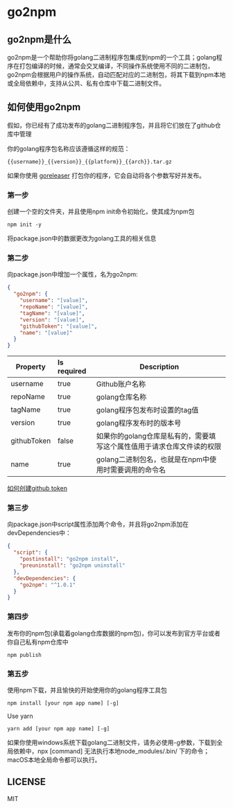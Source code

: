 # go2npm

## go2npm是什么

go2npm是一个帮助你将golang二进制程序包集成到npm的一个工具；golang程序在打包编译的时候，通常会交叉编译，不同操作系统使用不同的二进制包，go2npm会根据用户的操作系统，自动匹配对应的二进制包，将其下载到npm本地或全局依赖中，支持从公共、私有仓库中下载二进制文件。

## 如何使用go2npm

假如，你已经有了成功发布的golang二进制程序包，并且将它们放在了github仓库中管理

你的golang程序包名称应该遵循这样的规范：
```text
{{username}}_{{version}}_{{platform}}_{{arch}}.tar.gz
```

如果你使用 [goreleaser](https://github.com/goreleaser) 打包你的程序，它会自动将各个参数写好并发布。

### 第一步

创建一个空的文件夹，并且使用npm init命令初始化，使其成为npm包

```shell
npm init -y
```
将package.json中的数据更改为golang工具的相关信息

### 第二步

向package.json中增加一个属性，名为go2npm:
```json
{
  "go2npm": {
    "username": "[value]",
    "repoName": "[value]",
    "tagName": "[value]",
    "version": "[value]",
    "githubToken": "[value]",
    "name": "[value]"
  }
}
```

| Property    | Is required | Description                                                  |
| ----------- | :---------- | ------------------------------------------------------------ |
| username    | true        | Github账户名称                                                 |
| repoName    | true        | golang仓库名称                                                 |
| tagName     | true        | golang程序包发布时设置的tag值                                    |
| version     | true        | golang程序发布时的版本号       |
| githubToken | false       | 如果你的golang仓库是私有的，需要填写这个属性值用于请求仓库文件读的权限      |
| name        | true        | golang二进制包名，也就是在npm中使用时需要调用的命令名            |

[如何创建github token](https://docs.github.com/en/authentication/keeping-your-account-and-data-secure/creating-a-personal-access-token)

### 第三步

向package.json中script属性添加两个命令，并且将go2npm添加在devDependencies中：
```json
{
  "script": {
    "postinstall": "go2npm install",
    "preuninstall": "go2npm uninstall"
  },
  "devDependencies": {
    "go2npm": "^1.0.1"
  }
}
```

### 第四步

发布你的npm包(承载着golang仓库数据的npm包)，你可以发布到官方平台或者你自己私有npm仓库中

```shell
npm publish
```

### 第五步

使用npm下载，并且愉快的开始使用你的golang程序工具包

```shell
npm install [your npm app name] [-g]
```

Use yarn

```shell
yarn add [your npm app name] [-g]
```

如果你使用windows系统下载golang二进制文件，请务必使用-g参数，下载到全局依赖中，npx [command] 无法执行本地node_modules/.bin/ 下的命令；macOS本地全局命令都可以执行。

## LICENSE
MIT